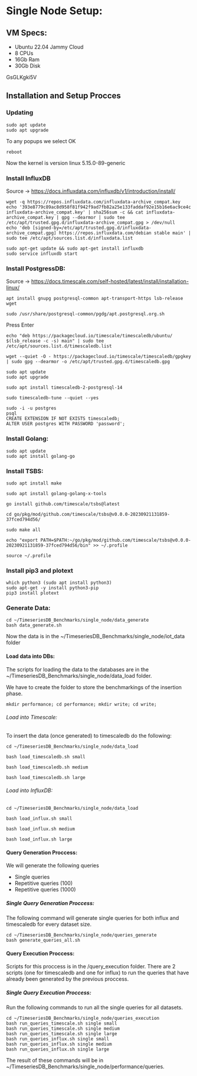 # Single Node Setup:


## VM Specs:
- Ubuntu 22.04 Jammy Cloud
- 8 CPUs
- 16Gb Ram
- 30Gb Disk

GsGLKgki5V

## Installation and Setup Procces

### Updating

```
sudo apt update
sudo apt upgrade
```

To any popups we select OK
```
reboot
```
	
Now the kernel is version linux 5.15.0-89-generic
	
### Install InfluxDB
Source -> https://docs.influxdata.com/influxdb/v1/introduction/install/
		
```
wget -q https://repos.influxdata.com/influxdata-archive_compat.key
echo '393e8779c89ac8d958f81f942f9ad7fb82a25e133faddaf92e15b16e6ac9ce4c influxdata-archive_compat.key' | sha256sum -c && cat influxdata-archive_compat.key | gpg --dearmor | sudo tee /etc/apt/trusted.gpg.d/influxdata-archive_compat.gpg > /dev/null
echo 'deb [signed-by=/etc/apt/trusted.gpg.d/influxdata-archive_compat.gpg] https://repos.influxdata.com/debian stable main' | sudo tee /etc/apt/sources.list.d/influxdata.list
```

```
sudo apt-get update && sudo apt-get install influxdb
sudo service influxdb start
```

### Install PostgressDB:
Source -> https://docs.timescale.com/self-hosted/latest/install/installation-linux/

```
apt install gnupg postgresql-common apt-transport-https lsb-release wget
```

```
sudo /usr/share/postgresql-common/pgdg/apt.postgresql.org.sh
```

Press Enter

```
echo "deb https://packagecloud.io/timescale/timescaledb/ubuntu/ $(lsb_release -c -s) main" | sudo tee /etc/apt/sources.list.d/timescaledb.list
```


```
wget --quiet -O - https://packagecloud.io/timescale/timescaledb/gpgkey | sudo gpg --dearmor -o /etc/apt/trusted.gpg.d/timescaledb.gpg
```

```
sudo apt update
sudo apt upgrade
```

```
sudo apt install timescaledb-2-postgresql-14
```

```
sudo timescaledb-tune --quiet --yes
```

```
sudo -i -u postgres
psql
CREATE EXTENSION IF NOT EXISTS timescaledb;
ALTER USER postgres WITH PASSWORD 'password';
```

### Install Golang:
```
sudo apt update
sudo apt install golang-go
```
		
### Install TSBS:
```
sudo apt install make
```

```
sudo apt install golang-golang-x-tools
```

```
go install github.com/timescale/tsbs@latest
```

```
cd go/pkg/mod/github.com/timescale/tsbs@v0.0.0-20230921131859-37fced794d56/
```

```
sudo make all
```


```
echo "export PATH=$PATH:~/go/pkg/mod/github.com/timescale/tsbs@v0.0.0-20230921131859-37fced794d56/bin" >> ~/.profile
```

```
source ~/.profile
```

### Install pip3 and plotext

```
which python3 (sudo apt install python3)
sudo apt-get -y install python3-pip
pip3 install plotext
```

### Generate Data:
```
cd ~/TimeseriesDB_Benchmarks/single_node/data_generate
bash data_generate.sh
```

Now the data is in the ~/TimeseriesDB_Benchmarks/single_node/iot_data folder
		
#### Load data into DBs:
The scripts for loading the data to the databases are in the ~/TimeseriesDB_Benchmarks/single_node/data_load folder.

We have to create the folder to store the benchmarkings of the insertion phase.
```
mkdir performance; cd performance; mkdir write; cd write;
```

###### Load into Timescale:
To insert the data (once generated) to timescaledb do the following:

```
cd ~/TimeseriesDB_Benchmarks/single_node/data_load
```
```
bash load_timescaledb.sh small
```
```
bash load_timescaledb.sh medium
```
```
bash load_timescaledb.sh large
```

###### Load into InfluxDB:

```
cd ~/TimeseriesDB_Benchmarks/single_node/data_load
```
```
bash load_influx.sh small
```
```
bash load_influx.sh medium 
```
```
bash load_influx.sh large
```
#### Query Generation Proccess:

We will generate the following queries
- Single queries
- Repetitive queries (100)
- Repetitive queries (1000)

##### Single Query Generation Proccess:
The following command will generate single queries for both influx and timescaledb for every dataset size.
```
cd ~/TimeseriesDB_Benchmarks/single_node/queries_generate
bash generate_queries_all.sh
```

#### Query Execution Proccess:
Scripts for this proccess is in the /query_execution folder. There are 2 scripts (one for timescaledb and one for influx) to run the queries that have already been generated by the previous proccess.

##### Single Query Execution Proccess:
Run the following commands to run all the single queries for all datasets.
```
cd ~/TimeseriesDB_Benchmarks/single_node/queries_execution
bash run_queries_timescale.sh single small
bash run_queries_timescale.sh single medium
bash run_queries_timescale.sh single large
bash run_queries_influx.sh single small
bash run_queries_influx.sh single medium
bash run_queries_influx.sh single large
```
The result of these commands will be in ~/TimeseriesDB_Benchmarks/single_node/performance/queries.

